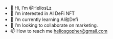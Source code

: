 - 👋 Hi, I’m @HeliosLz
- 👀 I’m interested in AI DeFi NFT
- 🌱 I’m currently learning AI和Defi
- 💞️ I’m looking to collaborate on marketing.
- 📫 How to reach me heliosgopher@gmail.com

<!---
HeliosLz/HeliosLz is a ✨ special ✨ repository because its `README.md` (this file) appears on your GitHub profile.
You can click the Preview link to take a look at your changes.
--->
